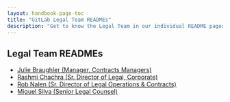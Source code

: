 ```yaml
---
layout: handbook-page-toc
title: "GitLab Legal Team READMEs"
description: "Get to know the Legal Team in our individual README pages"
---
```


## Legal Team READMEs

- [Julie Braughler (Manager, Contracts Managers)](https://about.gitlab.com/handbook/legal/readmes/juliebraughler.index.html)
- [Rashmi Chachra (Sr. Director of Legal, Corporate)](https://about.gitlab.com/handbook/legal/readmes/rashmichachra.index.html)
- [Rob Nalen (Sr. Director of Legal Operations & Contracts)](https://about.gitlab.com/handbook/legal/readmes/robnalen.index.html)
- [Miguel Silva (Senior Legal Counsel)](https://about.gitlab.com/handbook/legal/readmes/miguelsilva.index.html)

